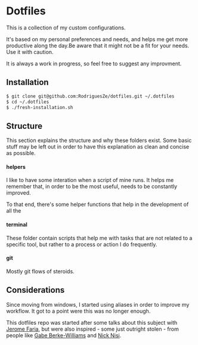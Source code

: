 # Dotfiles

This is a collection of my custom configurations. 

It's based on my personal preferences and needs, and helps me get more productive along the day.Be aware that it might not be a fit for your needs. Use it with caution.

It is always a work in progress, so feel free to suggest any improvment.



## Installation

```markdown
$ git clone git@github.com:RodriguesZe/dotfiles.git ~/.dotfiles
$ cd ~/.dotfiles
$ ./fresh-installation.sh
```



## Structure

This section explains the structure and why these folders exist. Some basic stuff may be left out in order to have this explanation as clean and concise as possible.

#### helpers

I like to have some interation when a script of mine runs. It helps me remember that, in order to be the most useful, needs to be constantly improved. 

To that end, there's some helper functions that help in the development of all the 

#### terminal

These folder contain scripts that help me with tasks that are not related to a specific tool, but rather to a process or action I do frequently.

#### git

Mostly git flows of steroids.



## Considerations

Since moving from windows, I started using aliases in order to improve my workflow. It got to a point were this was no longer enough.

This dotfiles repo was started after some talks about this subject with [Jerome Faria], but were also inspired - some just outright stolen - from people like [Gabe Berke-Williams] and [Nick Nisi].



[Jerome Faria]: https://github.com/jeromefaria/dotfiles
[Gabe Berke-Williams]: https://github.com/gabebw/dotfiles
[Nick Nisi]: https://github.com/nicknisi/dotfiles
